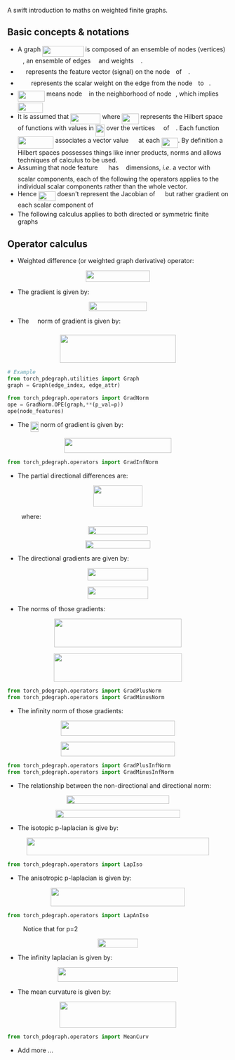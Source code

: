 A swift introduction to maths on weighted finite graphs. 

## Basic concepts \& notations
- A graph <img src="svgs/85cc40412fab59dd8312996836032832.svg?invert_in_darkmode" align=middle width=93.85002pt height=24.65759999999998pt/> is composed of an ensemble of nodes (vertices) <img src="svgs/76105ebc974ce8a02de91bcaf0d6d25f.svg?invert_in_darkmode" align=middle width=11.424765000000004pt height=22.46574pt/>, an ensemble of edges <img src="svgs/7114e8b70a29f3808a4b0ac1fc360fba.svg?invert_in_darkmode" align=middle width=10.146180000000003pt height=22.46574pt/> and  weights <img src="svgs/31fae8b8b78ebe01cbfbe2fe53832624.svg?invert_in_darkmode" align=middle width=12.210990000000004pt height=14.155350000000013pt/>.
- <img src="svgs/5af5dfedd85fdeaae16799851aa32dff.svg?invert_in_darkmode" align=middle width=14.628075000000004pt height=14.61206999999998pt/> represents the feature vector (signal) on the node <img src="svgs/77a3b857d53fb44e33b53e4c8b68351a.svg?invert_in_darkmode" align=middle width=5.663295000000005pt height=21.683310000000006pt/> of <img src="svgs/68a463cbf8842017bbbab8ca879333c7.svg?invert_in_darkmode" align=middle width=10.753545000000003pt height=22.46574pt/>.
- <img src="svgs/9982a9d682d08696452d15a2576d80da.svg?invert_in_darkmode" align=middle width=26.428050000000002pt height=14.155350000000013pt/> represents the scalar weight on the edge from the node <img src="svgs/77a3b857d53fb44e33b53e4c8b68351a.svg?invert_in_darkmode" align=middle width=5.663295000000005pt height=21.683310000000006pt/> to <img src="svgs/36b5afebdba34564d884d347484ac0c7.svg?invert_in_darkmode" align=middle width=7.710483000000004pt height=21.683310000000006pt/>.
- <img src="svgs/aecc6bc1eedb9ff765636932647c2371.svg?invert_in_darkmode" align=middle width=61.25031pt height=24.65759999999998pt/> means  node <img src="svgs/36b5afebdba34564d884d347484ac0c7.svg?invert_in_darkmode" align=middle width=7.710483000000004pt height=21.683310000000006pt/> in the neighborhood of node <img src="svgs/77a3b857d53fb44e33b53e4c8b68351a.svg?invert_in_darkmode" align=middle width=5.663295000000005pt height=21.683310000000006pt/>, which implies <img src="svgs/c9647823ee5e8d05324d75cee87fecd2.svg?invert_in_darkmode" align=middle width=57.386835000000005pt height=22.831379999999992pt/> 
- It is assumed that <img src="svgs/c46b0a73b23393bd36737dbabb050895.svg?invert_in_darkmode" align=middle width=68.31957pt height=24.65759999999998pt/> where <img src="svgs/d3584db9cb169974e404d7a462a8eb24.svg?invert_in_darkmode" align=middle width=38.25145500000001pt height=24.65759999999998pt/> represents the Hilbert space of functions with values in <img src="svgs/1a2503597aeadb3519e1a57389e64b82.svg?invert_in_darkmode" align=middle width=20.774655000000003pt height=27.91271999999999pt/> over the vertices <img src="svgs/76105ebc974ce8a02de91bcaf0d6d25f.svg?invert_in_darkmode" align=middle width=11.424765000000004pt height=22.46574pt/> of <img src="svgs/68a463cbf8842017bbbab8ca879333c7.svg?invert_in_darkmode" align=middle width=10.753545000000003pt height=22.46574pt/>. Each function <img src="svgs/88b0225dd0f0d709c42ef25c85a7f560.svg?invert_in_darkmode" align=middle width=81.44565pt height=27.91271999999999pt/> associates a vector value <img src="svgs/5af5dfedd85fdeaae16799851aa32dff.svg?invert_in_darkmode" align=middle width=14.628075000000004pt height=14.61206999999998pt/> at each <img src="svgs/5400c9e4aa85530857f423dc3663e46a.svg?invert_in_darkmode" align=middle width=37.17912pt height=22.46574pt/>. By definition a Hilbert spaces possesses things like inner products, norms and allows techniques of calculus to be used. 
- Assuming that node feature <img src="svgs/0708a7aa93cb00a678b8378bf3cb747d.svg?invert_in_darkmode" align=middle width=16.081725000000002pt height=14.61206999999998pt/> has <img src="svgs/2103f85b8b1477f430fc407cad462224.svg?invert_in_darkmode" align=middle width=8.556075000000003pt height=22.831379999999992pt/> dimensions, *i.e.* a vector with <img src="svgs/2103f85b8b1477f430fc407cad462224.svg?invert_in_darkmode" align=middle width=8.556075000000003pt height=22.831379999999992pt/> scalar components, each of the following the operators applies to the individual scalar components rather than the whole vector.
- Hence <img src="svgs/2ed95826b1b60194c780b949ffdfbf7f.svg?invert_in_darkmode" align=middle width=38.967885pt height=22.46574pt/> doesn't represent the Jacobian of <img src="svgs/5af5dfedd85fdeaae16799851aa32dff.svg?invert_in_darkmode" align=middle width=14.628075000000004pt height=14.61206999999998pt/> but rather gradient on each scalar component of <img src="svgs/5af5dfedd85fdeaae16799851aa32dff.svg?invert_in_darkmode" align=middle width=14.628075000000004pt height=14.61206999999998pt/>
- The following calculus applies to both directed or symmetric finite graphs

## Operator calculus
-  Weighted difference (or weighted graph derivative) operator:
<p align="center"><img src="svgs/00b3f3e3d6bc50b4b3f77a233b827fd4.svg?invert_in_darkmode" align=middle width=145.501125pt height=26.15679pt/></p>

- The gradient is given by:
<p align="center"><img src="svgs/99a6fd0b48a17bb3a4de8a55c383d353.svg?invert_in_darkmode" align=middle width=131.153055pt height=20.951535pt/></p>

- The <img src="svgs/1896f4b1cd320a0c19bfdbfc9befc483.svg?invert_in_darkmode" align=middle width=11.681340000000004pt height=22.831379999999992pt/> norm of gradient is given by:
<p align="center"><img src="svgs/06f82d5a668a63fa5e9163b093545163.svg?invert_in_darkmode" align=middle width=263.26245pt height=64.828995pt/></p>

```python
# Example
from torch_pdegraph.utilities import Graph
graph = Graph(edge_index, edge_attr)

from torch_pdegraph.operators import GradNorm
ope = GradNorm.OPE(graph,**(p_val=p))
ope(node_features)
```


- The <img src="svgs/5c5b04bc8c9e7b8f84c87d8f7ec4dadd.svg?invert_in_darkmode" align=middle width=18.010080000000002pt height=22.831379999999992pt/> norm of gradient is given by:
<p align="center"><img src="svgs/bd1e4a630163d73f5648042efe3c5621.svg?invert_in_darkmode" align=middle width=244.80884999999998pt height=33.583769999999994pt/></p>

```python
from torch_pdegraph.operators import GradInfNorm
```
- The partial directional differences are:

<p align="center"><img src="svgs/5a20517a9641a91906f46a12c2451ee6.svg?invert_in_darkmode" align=middle width=112.26682499999998pt height=48.524849999999994pt/></p>

&emsp;&emsp;  where:

<p align="center"><img src="svgs/63fde7548c01f603ec8af2f060098505.svg?invert_in_darkmode" align=middle width=135.42045pt height=18.020145pt/></p>

<p align="center"><img src="svgs/8c6e794af5be87c66c06f17bdc0f038e.svg?invert_in_darkmode" align=middle width=148.38845999999998pt height=18.020145pt/></p>

- The directional gradients are given by:
<p align="center"><img src="svgs/9beff79664a5abba8bc57d5b348f8de9.svg?invert_in_darkmode" align=middle width=138.60841499999998pt height=27.83319pt/></p>

<p align="center"><img src="svgs/12e2b0ee01fa6e8ce4cadc0d84398c76.svg?invert_in_darkmode" align=middle width=138.97356pt height=27.83319pt/></p>

- The norms of those gradients:

<p align="center"><img src="svgs/df29c6a2b9259375a0f50b89f4591ee2.svg?invert_in_darkmode" align=middle width=290.88674999999995pt height=64.828995pt/></p>

<p align="center"><img src="svgs/dd35b39acc7fd6fc04ed20cfd0408dfd.svg?invert_in_darkmode" align=middle width=291.2514pt height=64.828995pt/></p>

```python
from torch_pdegraph.operators import GradPlusNorm
from torch_pdegraph.operators import GradMinusNorm
```

- The infinity norm of those gradients:

<p align="center"><img src="svgs/3648a4c7313b17c42cbc36107a56c74a.svg?invert_in_darkmode" align=middle width=259.6473pt height=33.583769999999994pt/></p>

<p align="center"><img src="svgs/1b442be9b166934b13f739e0affa7237.svg?invert_in_darkmode" align=middle width=260.01194999999996pt height=33.583769999999994pt/></p>

```python
from torch_pdegraph.operators import GradPlusInfNorm
from torch_pdegraph.operators import GradMinusInfNorm
```

- The relationship between the non-directional and directional norm:

<p align="center"><img src="svgs/230557e88e4460295126c56cacd82297.svg?invert_in_darkmode" align=middle width=233.39414999999997pt height=18.613815pt/></p>

<p align="center"><img src="svgs/2a0857f764f8757041a873913bad17f8.svg?invert_in_darkmode" align=middle width=283.79505pt height=18.020145pt/></p>

- The isotopic p-laplacian is give by:

<p align="center"><img src="svgs/184e562a2170cf079feca95a605d5b21.svg?invert_in_darkmode" align=middle width=415.73729999999995pt height=40.548089999999995pt/></p>

```python
from torch_pdegraph.operators import LapIso
```
- The anisotropic p-laplacian is given by:

<p align="center"><img src="svgs/ca8510b69f8abbf157d6d162f614176e.svg?invert_in_darkmode" align=middle width=306.10305pt height=41.762655pt/></p>

```python
from torch_pdegraph.operators import LapAnIso
```

&emsp; &emsp; Notice that for p=2
<p align="center"><img src="svgs/89a2a18fde66a4e812973c9ea0e2a160.svg?invert_in_darkmode" align=middle width=91.13659499999999pt height=20.702714999999998pt/></p>

- The infinity laplacian is given by:
<p align="center"><img src="svgs/790a8b38322a496f64b67dbdd543a96d.svg?invert_in_darkmode" align=middle width=273.92639999999994pt height=32.9901pt/></p>

- The mean curvature is given by:

<p align="center"><img src="svgs/1ffe86dc8b7864b56c0d33fcb2c87ef0.svg?invert_in_darkmode" align=middle width=266.32649999999995pt height=58.893449999999994pt/></p>

```python
from torch_pdegraph.operators import MeanCurv
```

- Add more ...

